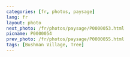 ```yaml
---
categories: [fr, photos, paysage]
lang: fr
layout: photo
next_photo: /fr/photos/paysage/P0000053.html
picname: P0000054
prev_photo: /fr/photos/paysage/P0000055.html
tags: [Bushman Village, Tree]
---
```

